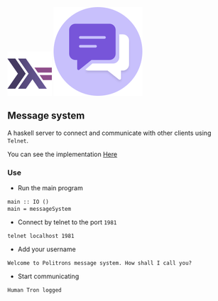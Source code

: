 ![My image](../../../img/feature.png) ![My image](../../../img/chat.svg)

## Message system

A haskell server to connect and communicate with other clients using ```Telnet```.

You can see the implementation [Here](MessageSystem.hs)

### Use

* Run the main program
```.haskell
main :: IO ()
main = messageSystem
```
* Connect by telnet to the port ```1981```
```
telnet localhost 1981
```
* Add your username
```
Welcome to Politrons message system. How shall I call you?
```
* Start communicating
```
Human Tron logged
```